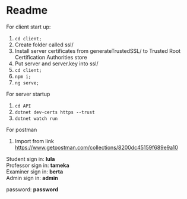 # Readme #

For client start up:

1. `cd client;`
2. Create folder called ssl/
3. Install server certificates from generateTrustedSSL/ to Trusted Root Certification Authorities store
4. Put server and server.key into ssl/
5. `cd client;`
6. `npm i;`
7. `ng serve;`

For server startup

1. `cd API`
2. `dotnet dev-certs https --trust`
3. `dotnet watch run`

For postman
1. Import from link https://www.getpostman.com/collections/8200dc45159f689e9a10


Student sign in: **lula**  
Professor sign in: **tameka**  
Examiner sign in: **berta**  
Admin sign in: **admin**  

password: **password**  

